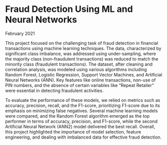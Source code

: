 # Fraud Detection Using ML and Neural Networks
February 2021

This project focused on the challenging task of fraud detection in financial transactions using machine learning techniques. The data, characterized by significant class imbalance, was addressed using under-sampling, where the majority class (non-fraudulent transactions) was reduced to match the minority class (fraudulent transactions). The dataset, after cleaning and correlation analysis, was modeled using various algorithms including Random Forest, Logistic Regression, Support Vector Machines, and Artificial Neural Networks (ANN). Key features like online transactions, non-use of PIN numbers, and the absence of certain variables like “Repeat Retailer” were essential in detecting fraudulent activities.

To evaluate the performance of these models, we relied on metrics such as accuracy, precision, recall, and the F1-score, prioritizing F1-score due to its emphasis on minimizing false negatives. Several machine learning models were compared, and the Random Forest algorithm emerged as the top performer in terms of accuracy, precision, and F1-score, while the second Artificial Neural Network (ANN2) model delivered the best recall. Overall, this project highlighted the importance of model selection, feature engineering, and dealing with imbalanced data for effective fraud detection.
